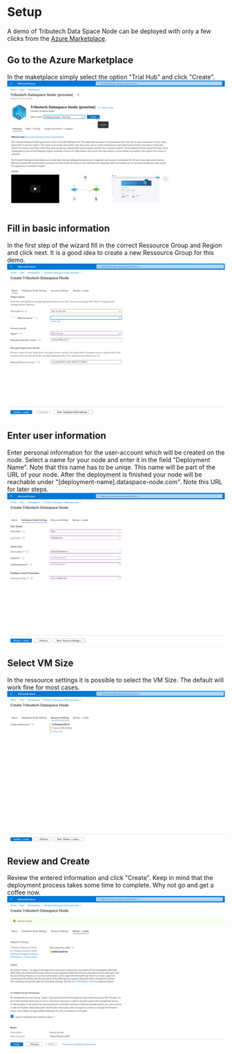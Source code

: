 # Setup 

A demo of Tributech Data Space Node can be deployed with only a few clicks from the [Azure Marketplace](https://azuremarketplace.microsoft.com/en-us/marketplace/apps/tributech.tributech_dataspace_kit?tab=Overview).

## Go to the Azure Marketplace

In the maketplace simply select the option "Trial Hub" and click "Create".
![Azure Marketplace](img/marketplace.png)


## Fill in basic information

In the first step of the wizard fill in the correct Ressource Group and Region and click next. It is a good idea to create a new Ressource Group for this demo.
![Step 1](img/step1.png)


## Enter user information

Enter personal information for the user-account which will be created on the node. Select a name for your node and enter it in the field "Deployment Name". Note that this name has to be uniqe. This name will be part of the URL of your node. After the deployment is finished your node will be reachable under "[deployment-name].dataspace-node.com". Note this URL for later steps.
![Step 2](img/step2.png)

## Select VM Size


In the ressource settings it is possible to select the VM Size. The default will work fine for most cases.
![Step 3](img/step3.png)

## Review and Create

Review the entered information and click "Create". Keep in mind that the deployment process takes some time to complete. Why not go and get a coffee now. 
![Step 4](img/step4.png)



